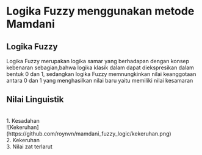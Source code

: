 <h1> Logika Fuzzy menggunakan metode Mamdani </h1>

  <h2> Logika Fuzzy </h2>
<p text-align: center>
Logika Fuzzy merupakan logika samar yang berhadapan dengan konsep kebenaran 
sebagian,bahwa logika klasik dalam dapat diekspresikan dalam bentuk 0 dan 1, sedangkan 
logika Fuzzy memnungkinkan nilai keanggotaan antara 0 dan 1 yang menghasilkan nilai baru 
yaitu memiliki nilai kesamaran
</>

   <h2> Nilai Linguistik </h2>
<br> 1. Kesadahan </br>
![Kekeruhan](https://github.com/roynvn/mamdani_fuzzy_logic/kekeruhan.png)
<br> 2. Kekeruhan
<br> 3. Nilai zat terlarut 

  
